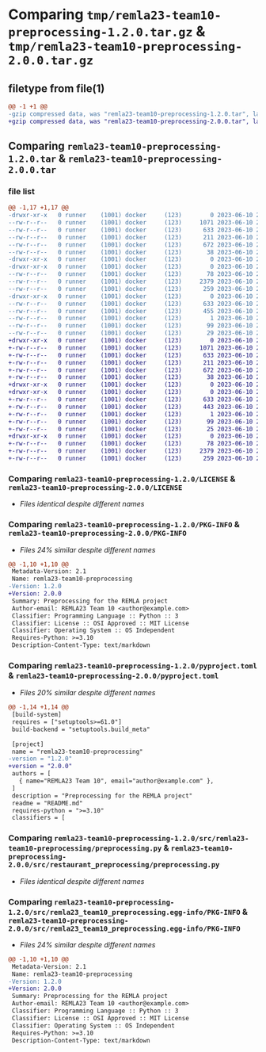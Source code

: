 # Comparing `tmp/remla23-team10-preprocessing-1.2.0.tar.gz` & `tmp/remla23-team10-preprocessing-2.0.0.tar.gz`

## filetype from file(1)

```diff
@@ -1 +1 @@
-gzip compressed data, was "remla23-team10-preprocessing-1.2.0.tar", last modified: Sat Jun 10 20:52:25 2023, max compression
+gzip compressed data, was "remla23-team10-preprocessing-2.0.0.tar", last modified: Sat Jun 10 20:56:57 2023, max compression
```

## Comparing `remla23-team10-preprocessing-1.2.0.tar` & `remla23-team10-preprocessing-2.0.0.tar`

### file list

```diff
@@ -1,17 +1,17 @@
-drwxr-xr-x   0 runner    (1001) docker     (123)        0 2023-06-10 20:52:25.690983 remla23-team10-preprocessing-1.2.0/
--rw-r--r--   0 runner    (1001) docker     (123)     1071 2023-06-10 20:52:16.000000 remla23-team10-preprocessing-1.2.0/LICENSE
--rw-r--r--   0 runner    (1001) docker     (123)      633 2023-06-10 20:52:25.690983 remla23-team10-preprocessing-1.2.0/PKG-INFO
--rw-r--r--   0 runner    (1001) docker     (123)      211 2023-06-10 20:52:16.000000 remla23-team10-preprocessing-1.2.0/README.md
--rw-r--r--   0 runner    (1001) docker     (123)      672 2023-06-10 20:52:17.000000 remla23-team10-preprocessing-1.2.0/pyproject.toml
--rw-r--r--   0 runner    (1001) docker     (123)       38 2023-06-10 20:52:25.690983 remla23-team10-preprocessing-1.2.0/setup.cfg
-drwxr-xr-x   0 runner    (1001) docker     (123)        0 2023-06-10 20:52:25.690983 remla23-team10-preprocessing-1.2.0/src/
-drwxr-xr-x   0 runner    (1001) docker     (123)        0 2023-06-10 20:52:25.690983 remla23-team10-preprocessing-1.2.0/src/remla23-team10-preprocessing/
--rw-r--r--   0 runner    (1001) docker     (123)       78 2023-06-10 20:52:16.000000 remla23-team10-preprocessing-1.2.0/src/remla23-team10-preprocessing/__init__.py
--rw-r--r--   0 runner    (1001) docker     (123)     2379 2023-06-10 20:52:16.000000 remla23-team10-preprocessing-1.2.0/src/remla23-team10-preprocessing/preprocessing.py
--rw-r--r--   0 runner    (1001) docker     (123)      259 2023-06-10 20:52:16.000000 remla23-team10-preprocessing-1.2.0/src/remla23-team10-preprocessing/version_util.py
-drwxr-xr-x   0 runner    (1001) docker     (123)        0 2023-06-10 20:52:25.690983 remla23-team10-preprocessing-1.2.0/src/remla23_team10_preprocessing.egg-info/
--rw-r--r--   0 runner    (1001) docker     (123)      633 2023-06-10 20:52:25.000000 remla23-team10-preprocessing-1.2.0/src/remla23_team10_preprocessing.egg-info/PKG-INFO
--rw-r--r--   0 runner    (1001) docker     (123)      455 2023-06-10 20:52:25.000000 remla23-team10-preprocessing-1.2.0/src/remla23_team10_preprocessing.egg-info/SOURCES.txt
--rw-r--r--   0 runner    (1001) docker     (123)        1 2023-06-10 20:52:25.000000 remla23-team10-preprocessing-1.2.0/src/remla23_team10_preprocessing.egg-info/dependency_links.txt
--rw-r--r--   0 runner    (1001) docker     (123)       99 2023-06-10 20:52:25.000000 remla23-team10-preprocessing-1.2.0/src/remla23_team10_preprocessing.egg-info/requires.txt
--rw-r--r--   0 runner    (1001) docker     (123)       29 2023-06-10 20:52:25.000000 remla23-team10-preprocessing-1.2.0/src/remla23_team10_preprocessing.egg-info/top_level.txt
+drwxr-xr-x   0 runner    (1001) docker     (123)        0 2023-06-10 20:56:57.746566 remla23-team10-preprocessing-2.0.0/
+-rw-r--r--   0 runner    (1001) docker     (123)     1071 2023-06-10 20:56:47.000000 remla23-team10-preprocessing-2.0.0/LICENSE
+-rw-r--r--   0 runner    (1001) docker     (123)      633 2023-06-10 20:56:57.746566 remla23-team10-preprocessing-2.0.0/PKG-INFO
+-rw-r--r--   0 runner    (1001) docker     (123)      211 2023-06-10 20:56:47.000000 remla23-team10-preprocessing-2.0.0/README.md
+-rw-r--r--   0 runner    (1001) docker     (123)      672 2023-06-10 20:56:47.000000 remla23-team10-preprocessing-2.0.0/pyproject.toml
+-rw-r--r--   0 runner    (1001) docker     (123)       38 2023-06-10 20:56:57.746566 remla23-team10-preprocessing-2.0.0/setup.cfg
+drwxr-xr-x   0 runner    (1001) docker     (123)        0 2023-06-10 20:56:57.742566 remla23-team10-preprocessing-2.0.0/src/
+drwxr-xr-x   0 runner    (1001) docker     (123)        0 2023-06-10 20:56:57.746566 remla23-team10-preprocessing-2.0.0/src/remla23_team10_preprocessing.egg-info/
+-rw-r--r--   0 runner    (1001) docker     (123)      633 2023-06-10 20:56:57.000000 remla23-team10-preprocessing-2.0.0/src/remla23_team10_preprocessing.egg-info/PKG-INFO
+-rw-r--r--   0 runner    (1001) docker     (123)      443 2023-06-10 20:56:57.000000 remla23-team10-preprocessing-2.0.0/src/remla23_team10_preprocessing.egg-info/SOURCES.txt
+-rw-r--r--   0 runner    (1001) docker     (123)        1 2023-06-10 20:56:57.000000 remla23-team10-preprocessing-2.0.0/src/remla23_team10_preprocessing.egg-info/dependency_links.txt
+-rw-r--r--   0 runner    (1001) docker     (123)       99 2023-06-10 20:56:57.000000 remla23-team10-preprocessing-2.0.0/src/remla23_team10_preprocessing.egg-info/requires.txt
+-rw-r--r--   0 runner    (1001) docker     (123)       25 2023-06-10 20:56:57.000000 remla23-team10-preprocessing-2.0.0/src/remla23_team10_preprocessing.egg-info/top_level.txt
+drwxr-xr-x   0 runner    (1001) docker     (123)        0 2023-06-10 20:56:57.746566 remla23-team10-preprocessing-2.0.0/src/restaurant_preprocessing/
+-rw-r--r--   0 runner    (1001) docker     (123)       78 2023-06-10 20:56:47.000000 remla23-team10-preprocessing-2.0.0/src/restaurant_preprocessing/__init__.py
+-rw-r--r--   0 runner    (1001) docker     (123)     2379 2023-06-10 20:56:47.000000 remla23-team10-preprocessing-2.0.0/src/restaurant_preprocessing/preprocessing.py
+-rw-r--r--   0 runner    (1001) docker     (123)      259 2023-06-10 20:56:47.000000 remla23-team10-preprocessing-2.0.0/src/restaurant_preprocessing/version_util.py
```

### Comparing `remla23-team10-preprocessing-1.2.0/LICENSE` & `remla23-team10-preprocessing-2.0.0/LICENSE`

 * *Files identical despite different names*

### Comparing `remla23-team10-preprocessing-1.2.0/PKG-INFO` & `remla23-team10-preprocessing-2.0.0/PKG-INFO`

 * *Files 24% similar despite different names*

```diff
@@ -1,10 +1,10 @@
 Metadata-Version: 2.1
 Name: remla23-team10-preprocessing
-Version: 1.2.0
+Version: 2.0.0
 Summary: Preprocessing for the REMLA project
 Author-email: REMLA23 Team 10 <author@example.com>
 Classifier: Programming Language :: Python :: 3
 Classifier: License :: OSI Approved :: MIT License
 Classifier: Operating System :: OS Independent
 Requires-Python: >=3.10
 Description-Content-Type: text/markdown
```

### Comparing `remla23-team10-preprocessing-1.2.0/pyproject.toml` & `remla23-team10-preprocessing-2.0.0/pyproject.toml`

 * *Files 20% similar despite different names*

```diff
@@ -1,14 +1,14 @@
 [build-system]
 requires = ["setuptools>=61.0"]
 build-backend = "setuptools.build_meta"
 
 [project]
 name = "remla23-team10-preprocessing"
-version = "1.2.0"
+version = "2.0.0"
 authors = [
   { name="REMLA23 Team 10", email="author@example.com" },
 ]
 description = "Preprocessing for the REMLA project"
 readme = "README.md"
 requires-python = ">=3.10"
 classifiers = [
```

### Comparing `remla23-team10-preprocessing-1.2.0/src/remla23-team10-preprocessing/preprocessing.py` & `remla23-team10-preprocessing-2.0.0/src/restaurant_preprocessing/preprocessing.py`

 * *Files identical despite different names*

### Comparing `remla23-team10-preprocessing-1.2.0/src/remla23_team10_preprocessing.egg-info/PKG-INFO` & `remla23-team10-preprocessing-2.0.0/src/remla23_team10_preprocessing.egg-info/PKG-INFO`

 * *Files 24% similar despite different names*

```diff
@@ -1,10 +1,10 @@
 Metadata-Version: 2.1
 Name: remla23-team10-preprocessing
-Version: 1.2.0
+Version: 2.0.0
 Summary: Preprocessing for the REMLA project
 Author-email: REMLA23 Team 10 <author@example.com>
 Classifier: Programming Language :: Python :: 3
 Classifier: License :: OSI Approved :: MIT License
 Classifier: Operating System :: OS Independent
 Requires-Python: >=3.10
 Description-Content-Type: text/markdown
```

